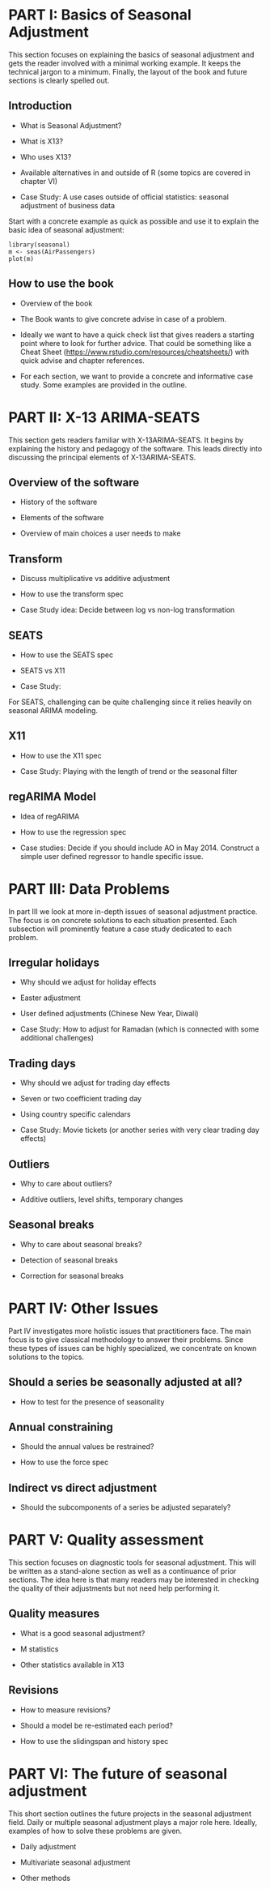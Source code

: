 PART I: Basics of Seasonal Adjustment
======================================

This section focuses on explaining the basics of seasonal adjustment and gets the reader involved with a minimal working example.
It keeps the technical jargon to a minimum.
Finally, the layout of the book and future sections is clearly spelled out.

## Introduction

- What is Seasonal Adjustment?

- What is X13?

- Who uses X13?

- Available alternatives in and outside of R (some topics are covered in chapter VI)

- Case Study: A use cases outside of official statistics: seasonal adjustment of business data

Start with a concrete example as quick as possible and use it to explain the basic idea of seasonal adjustment:

    library(seasonal)
    m <- seas(AirPassengers)
    plot(m)

## How to use the book

- Overview of the book

- The Book wants to give concrete advise in case of a problem.

- Ideally we want to have a quick check list that gives readers a starting point where to look for further advice. That could be something like a Cheat Sheet (https://www.rstudio.com/resources/cheatsheets/) with quick advise and chapter references.

- For each section, we want to provide a concrete and informative case study. Some examples are provided in the outline.


PART II: X-13 ARIMA-SEATS
=========================

This section gets readers familiar with X-13ARIMA-SEATS.
It begins by explaining the history and pedagogy of the software.
This leads directly into discussing the principal elements of X-13ARIMA-SEATS.

## Overview of the software

- History of the software

- Elements of the software

- Overview of main choices a user needs to make


## Transform

- Discuss multiplicative vs additive adjustment

- How to use the transform spec

- Case Study idea: Decide between log vs non-log transformation


## SEATS

- How to use the SEATS spec

- SEATS vs X11

- Case Study:

For SEATS, challenging can be quite challenging since it relies heavily on seasonal ARIMA modeling.


## X11

- How to use the X11 spec

- Case Study: Playing with the length of trend or the seasonal filter


## regARIMA Model

- Idea of regARIMA

- How to use the regression spec

- Case studies: Decide if you should include AO in May 2014. Construct a simple user defined regressor to handle specific issue.


PART III: Data Problems
=======================

In part III we look at more in-depth issues of seasonal adjustment practice.
The focus is on concrete solutions to each situation presented.
Each subsection will prominently feature a case study dedicated to each problem.

## Irregular holidays

- Why should we adjust for holiday effects

- Easter adjustment

- User defined adjustments (Chinese New Year, Diwali)

- Case Study: How to adjust for Ramadan (which is connected with some additional challenges)


## Trading days

- Why should we adjust for trading day effects

- Seven or two coefficient trading day

- Using country specific calendars

- Case Study: Movie tickets (or another series with very clear trading day effects)


## Outliers

- Why to care about outliers?

- Additive outliers, level shifts, temporary changes


## Seasonal breaks

- Why to care about seasonal breaks?

- Detection of seasonal breaks

- Correction for seasonal breaks


PART IV: Other Issues
=====================

Part IV investigates more holistic issues that practitioners face.
The main focus is to give classical methodology to answer their problems.
Since these types of issues can be highly specialized, we concentrate on known solutions to the topics.

## Should a series be seasonally adjusted at all?

- How to test for the presence of seasonality

## Annual constraining

- Should the annual values be restrained?

- How to use the force spec

## Indirect vs direct adjustment

- Should the subcomponents of a series be adjusted separately?


PART V: Quality assessment
==========================

This section focuses on diagnostic tools for seasonal adjustment.
This will be written as a stand-alone section as well as a continuance of prior sections.
The idea here is that many readers may be interested in checking the quality of their adjustments but not need help performing it.

## Quality measures

- What is a good seasonal adjustment?

- M statistics

- Other statistics available in X13

## Revisions

- How to measure revisions?

- Should a model be re-estimated each period?

- How to use the slidingspan and history spec


PART VI: The future of seasonal adjustment
==========================================

This short section outlines the future projects in the seasonal adjustment field.
Daily or multiple seasonal adjustment plays a major role here.
Ideally, examples of how to solve these problems are given.

- Daily adjustment

- Multivariate seasonal adjustment

- Other methods


